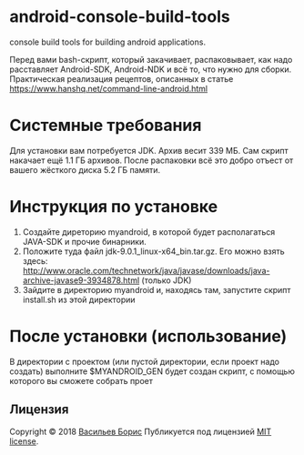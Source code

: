 # android-console-build-tools
console build tools for building android applications.

Перед вами bash-скрипт, который закачивает, распаковывает, как надо расставляет Android-SDK, Android-NDK и всё то, что нужно для сборки.
Практическая реализация рецептов, описанных в статье https://www.hanshq.net/command-line-android.html

# Системные требования
Для установки вам потребуется JDK. Архив весит 339 МБ.
Сам скрипт накачает ещё 1.1 ГБ архивов.
После распаковки всё это добро отъест от вашего жёсткого диска 5.2 ГБ памяти.

# Инструкция по установке
1. Создайте диреторию myandroid, в которой будет располагаться JAVA-SDK и прочие бинарники.
2. Положите туда файл jdk-9.0.1_linux-x64_bin.tar.gz. Его можно взять здесь: http://www.oracle.com/technetwork/java/javase/downloads/java-archive-javase9-3934878.html (только JDK)
3. Зайдите в директорию myandroid и, находясь там, запустите скрипт install.sh из этой директории

# После установки (использование)
В директории с проектом (или пустой директории, если проект надо создать)
выполните $MYANDROID_GEN
будет создан скрипт, с помощью которого вы сможете собрать проет

## Лицензия

Copyright © 2018 [Васильев Борис](https://github.com/1024sparrow)
Публикуется под лицензией [MIT license](https://github.com/1024sparrow/android-console-build-tools/blob/master/LICENSE).
